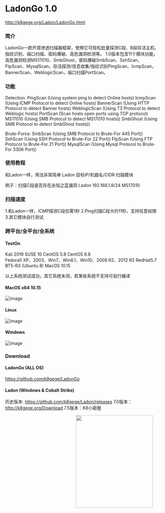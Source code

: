 # LadonGo 1.0

http://k8gege.org/Ladon/LadonGo.html

### 简介
LadonGo一款开源渗透扫描器框架，使用它可轻松批量探测C段、B段存活主机、指纹识别、端口扫描、密码爆破、高危漏洞检测等。
1.0版本包含11个模块功能，高危漏洞检测MS17010、SmbGhost，密码爆破SmbScan、SshScan、FtpScan、MysqlScan，存活探测/信息收集/指纹识别PingScan、IcmpScan，BannerScan、WeblogicScan，端口扫描PortScan。

### 功能

Detection:
PingScan        (Using system ping to detect Online hosts)
IcmpScan        (Using ICMP Protocol to detect Online hosts)
BannerScan      (Using HTTP Protocol to detect Banner hosts)
WeblogicScan    (Using T3 Protocol to detect Weblogic hosts)
PortScan        (Scan hosts open ports using TCP protocol)
MS17010         (Using SMB Protocol to detect MS17010 hosts))
SmbGhost        (Using SMB Protocol to detect SmbGhost hosts))

Brute-Force:
SmbScan         (Using SMB Protocol to Brute-For 445 Port))
SshScan         (Using SSH Protocol to Brute-For 22 Port))
FtpScan         (Using FTP Protocol to Brute-For 21 Port))
MysqlScan       (Using Mysql Protocol to Brute-For 3306 Port))

### 使用教程
和Ladon一样，用法非常简单
Ladon 目标IP/机器名/CIDR 扫描模块

例子：扫描C段是否存在永恒之蓝漏洞
Ladon 192.168.1.8/24 MS17010

### 扫描速度
1.和Ladon一样，ICMP探测C段仅需1秒
2.Ping扫描C段大约11秒，支持任意权限
3.其它模块自行测试

### 跨平台/全平台/全系统

#### TestOn

Kali 2019
SUSE 10
CentOS 5.8
CentOS 6.8  
Fedora5
XP、2003、Win7、Win8.1、Win10、2008 R2、2012 R2
RedHat5.7 
BT5-R3  (Ubuntu 8)
MacOS 10.15

以上系统测试成功，其它系统未测，若某些系统不支持可自行编译

#### MacOS x64 10.15
![image](http://k8gege.org/k8img/LadonGo/MacMS17010.png)

#### Linux
![image](http://k8gege.org/k8img/LadonGo/LnxMS17010.PNG)

#### Windows
![image](http://k8gege.org/k8img/LadonGo/WinMS17010.PNG)

### Download

#### LadonGo (ALL OS)
https://github.com/k8gege/LadonGo

#### Ladon (Windows & Cobalt Strike)

历史版本: https://github.com/k8gege/Ladon/releases
7.0版本：http://k8gege.org/Download
7.5版本：K8小密圈

<div style="text-align: center; width: 710px; border: green solid 0px;">
<img alt="" src="http://k8gege.org/img/k8team.jpg" style="display: inline-block;width: 250px;height: 300px;" />
</div>
